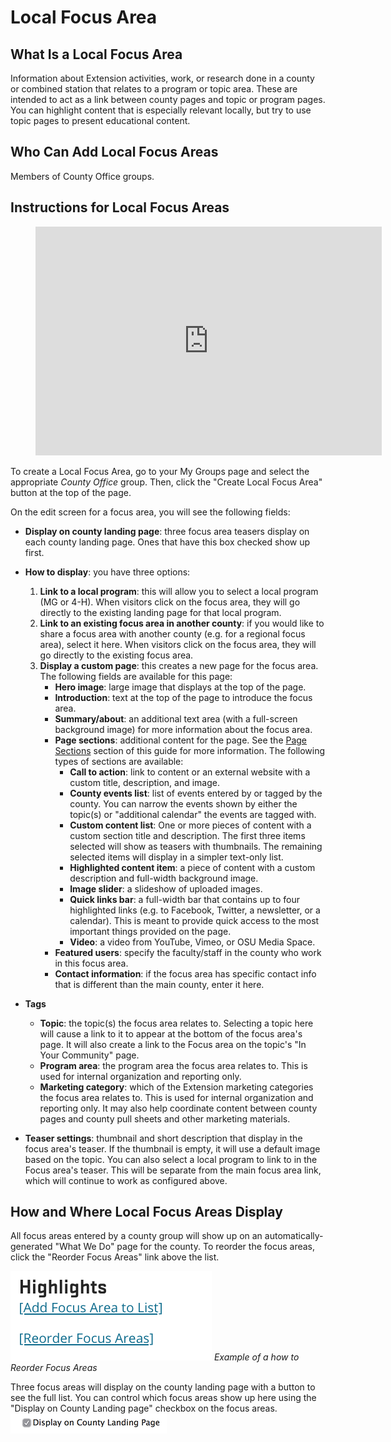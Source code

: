 # Local Focus Area

## What Is a Local Focus Area

Information about Extension activities, work, or research done in a county or combined station that relates to a program or topic area. These are intended to act as a link between county pages and topic or program pages. You can highlight content that is especially relevant locally, but try to use topic pages to present educational content.

## Who Can Add Local Focus Areas

Members of County Office groups.

## Instructions for Local Focus Areas

<figure class="video_container">
  <iframe id="kaltura_player" src="https://cdnapisec.kaltura.com/p/391241/sp/39124100/embedIframeJs/uiconf_id/22119142/partner_id/391241?iframeembed=true&playerId=kaltura_player&entry_id=0_zf118eja&flashvars[localizationCode]=en&amp;flashvars[leadWithHTML5]=true&amp;flashvars[sideBarContainer.plugin]=true&amp;flashvars[sideBarContainer.position]=left&amp;flashvars[sideBarContainer.clickToClose]=true&amp;flashvars[chapters.plugin]=true&amp;flashvars[chapters.layout]=vertical&amp;flashvars[chapters.thumbnailRotator]=false&amp;flashvars[streamSelector.plugin]=true&amp;flashvars[EmbedPlayer.SpinnerTarget]=videoHolder&amp;flashvars[dualScreen.plugin]=true&amp;&wid=0_pu0vws88" width="554" height="366" allowfullscreen webkitallowfullscreen mozAllowFullScreen allow="fullscreen*; encrypted-media*" frameborder="0" title="Kaltura Player"></iframe>
</figure>

To create a Local Focus Area, go to your My Groups page and select the appropriate *County Office* group. Then, click the "Create Local Focus Area" button at the top of the page.

On the edit screen for a focus area, you will see the following fields:

  - **Display on county landing page**: three focus area teasers display on each county landing page. Ones that have this box checked show up first.
  - **How to display**: you have three options:
    1. **Link to a local program**: this will allow you to select a local program (MG or 4-H). When visitors click on the focus area, they will go directly to the existing landing page for that local program.
    2. **Link to an existing focus area in another county**: if you would like to share a focus area with another county (e.g. for a regional focus area), select it here. When visitors click on the focus area, they will go directly to the existing focus area.
    3. **Display a custom page**: this creates a new page for the focus area. The following fields are available for this page:
        - **Hero image**: large image that displays at the top of the page.
        - **Introduction**: text at the top of the page to introduce the focus area.
        - **Summary/about**: an additional text area (with a full-screen background image) for more information about the focus area.
        - **Page sections**: additional content for the page. See the [Page Sections](../using-site.md#page-sections) section of this guide for more information. The following types of sections are available:
            - **Call to action**: link to content or an external website with a custom title, description, and image.
            - **County events list**: list of events entered by or tagged by the county. You can narrow the events shown by either the topic(s) or "additional calendar" the events are tagged with.
            - **Custom content list**: One or more pieces of content with a custom section title and description. The first three items selected will show as teasers with thumbnails. The remaining selected items will display in a simpler text-only list.
            - **Highlighted content item**: a piece of content with a custom description and full-width background image.
            - **Image slider**: a slideshow of uploaded images.
            - **Quick links bar**: a full-width bar that contains up to four highlighted links (e.g. to Facebook, Twitter, a newsletter, or a calendar). This is meant to provide quick access to the most important things provided on the page.
            - **Video**: a video from YouTube, Vimeo, or OSU Media Space.
        - **Featured users**: specify the faculty/staff in the county who work in this focus area.
        - **Contact information**: if the focus area has specific contact info that is different than the main county, enter it here.

  - **Tags**
    - **Topic**: the topic(s) the focus area relates to. Selecting a topic here will cause a link to it to appear at the bottom of the focus area's page. It will also create a link to the Focus area on the topic's "In Your Community" page.
    - **Program area**: the program area the focus area relates to. This is used for internal organization and reporting only.
    - **Marketing category**: which of the Extension marketing categories the focus area relates to. This is used for internal organization and reporting only. It may also help coordinate content between county pages and county pull sheets and other marketing materials.
  - **Teaser settings**: thumbnail and short description that display in the focus area's teaser. If the thumbnail is empty, it will use a default image based on the topic. You can also select a local program to link to in the Focus area's teaser. This will be separate from the main focus area link, which will continue to work as configured above.

## How and Where Local Focus Areas Display

All focus areas entered by a county group will show up on an automatically-generated "What We Do" page for the county. To reorder the focus areas, click the "Reorder Focus Areas" link above the list.

![Focus Area Reorder Link Screenshot](../images/wwd-reorder.png)
*Example of a how to Reorder Focus Areas*

Three focus areas will display on the county landing page with a button to see the full list. You can control which focus areas show up here using the "Display on County Landing page" checkbox on the focus areas.
![Local Focus Area What We Do](../images/wwd-display-checkbox.png)
